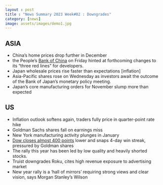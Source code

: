 ```yaml
---
layout : post
title : "News Summary 2023 Week#02 : Downgrades"
category: [news]
image: assets/images/demo1.jpg
---
```



## ASIA

* China’s home prices drop further in December
* the People’s [Bank of China](http://finance.people.com.cn/n1/2023/0114/c1004-32606424.html) on Friday hinted at forthcoming changes to its “three red lines” for developers.
* Japan wholesale prices rise faster than expectations [inflation]
* Asia-Pacific shares rose on Wednesday as investors await the outcome of the Bank of Japan’s monetary policy meeting.
* Japan’s core manufacturing orders for November slump more than expected



## US
* Inflation outlook softens again, traders fully price in quarter-point rate hike
* Goldman Sachs shares fall on earnings miss
* New York manufacturing activity plunges in January
* [Dow closes almost 400 points](https://www.cnbc.com/2023/01/16/stock-futures-tick-lower-as-investors-look-to-corporate-earnings.html) lower and snaps 4-day win streak, pressured by Goldman shares
* The rally this year has been led by low quality and heavily shorted stocks.
* Truist downgrades Roku, cites high revenue exposure to advertising market
* New year rally is a ‘hall of mirrors’ requiring strong views and clear vision, says Morgan Stanley’s Wilson
